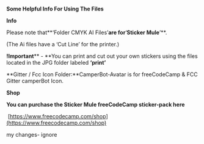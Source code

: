 **Some Helpful Info For Using The Files**

**Info**

Please note that**‘Folder CMYK AI Files’**are for**‘****Sticker Mule****’**. 

(The Ai files have a ‘Cut Line’ for the printer.)

**!Important**** - **You can print and cut out your own stickers using the files located in the JPG folder labeled **‘print’**

**Gitter / Fcc Icon Folder:**CamperBot-Avatar is for freeCodeCamp & FCC Gitter camperBot Icon.  

**Shop**

**You can purchase the Sticker Mule freeCodeCamp sticker-pack here** 

 [https://www.freecodecamp.com/shop](https://www.freecodecamp.com/shop)
 
 my changes- ignore
